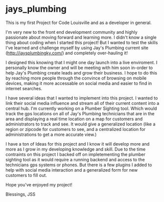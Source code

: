 # jays_plumbing
This is my first Project for Code Louisville and as a developer in general.

I'm very new to the front end development community and highly passionate about moving forward and learning more. I didn't know a single thing about coding when I started this project! But I wanted to test the skills I've learned and challenge myself by using Jay's Plumbing current site (http://jaysplumbingky.com/) and completely over-hauling it!

I designed this knowing that I might one day launch into a live enviroment. I personally know the owner and will be meeting with him soon in-order to help Jay's Plumbing create leads and grow their business. I hope to do this by reaching more people through the convince of browsing on mobile devices, making it more accessable on social media and easier to find in internet searches.

I have several ideas that I wanted to implement into this project. I wanted to link their social media influence and stream all of their current content into a central hub. I'm currently working on a Plumber Sighting tool. Which would track the gps locations on all of Jay's Plumbing technicians that are in the area and displaying a real time location on a map for customers and administrators to track and see. It would give a generalized location (like a region or zipcode for customers to see, and a centralized location for administrations to get a more accurate view.)

I have a ton of Ideas for this project and I know it will develop more and more as I grow in my developing knowledge and skill. Due to the time contraints on this project I backed off on impletementing the plumber sighting tool as it would require a running backend and access to the technicians gps systems or phones. But there is a few plugins I added to help with social media interaction and a generalized form for new customers to fill out.

Hope you've enjoyed my project!

Blessings,
JSS
